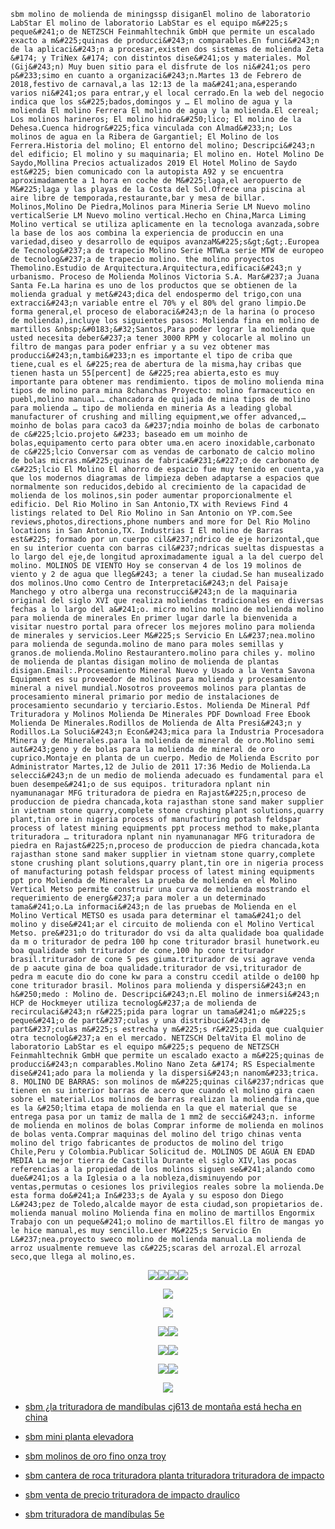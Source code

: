 
```
sbm molino de molienda de miningssp disiganEl molino de laboratorio LabStar El molino de laboratorio LabStar es el equipo m&#225;s peque&#241;o de NETZSCH Feinmahltechnik GmbH que permite un escalado exacto a m&#225;quinas de producci&#243;n comparables.En funci&#243;n de la aplicaci&#243;n a procesar,existen dos sistemas de molienda Zeta &#174; y TriNex &#174; con distintos dise&#241;os y materiales. Mol (Gij&#243;n) Muy buen sitio para el disfrute de los ni&#241;os pero p&#233;simo en cuanto a organizaci&#243;n.Martes 13 de Febrero de 2018,festivo de carnaval,a las 12:13 de la ma&#241;ana,esperando varios ni&#241;os para entrar,y el local cerrado.En la web del negocio indica que los s&#225;bados,domingos y … El molino de agua y la molienda El molino Ferrera El molino de agua y la molienda.El cereal; Los molinos harineros; El molino hidra&#250;lico; El molino de la Dehesa.Cuenca hidrogr&#225;fica vinculada con Almad&#233;n; Los molinos de agua en la Ribera de Gargantiel; El Molino de los Ferrera.Historia del molino; El entorno del molino; Descripci&#243;n del edificio; El molino y su maquinaria; El molino en. Hotel Molino De Saydo,Mollina Precios actualizados 2019 El Hotel Molino de Saydo est&#225; bien comunicado con la autopista A92 y se encuentra aproximadamente a 1 hora en coche de M&#225;laga,el aeropuerto de M&#225;laga y las playas de la Costa del Sol.Ofrece una piscina al aire libre de temporada,restaurante,bar y mesa de billar. Molinos,Molino De Piedra,Molinos para Mineria Serie LM Nuevo molino verticalSerie LM Nuevo molino vertical.Hecho en China,Marca Liming Molino vertical se utiliza aplicamente en la tecnologa avanzada,sobre la base de los aos combina la experiencia de produccin en una variedad,diseo y desarrollo de equipos avanzaM&#225;s&gt;&gt;.Europea de Tecnolog&#237;a de trapecio Molino Serie MTWLa serie MTW de europeo de tecnolog&#237;a de trapecio molino. the molino proyectos Themolino.Estudio de Arquitectura.Arquitectura,edificaci&#243;n y urbanismo. Proceso de Molienda Molinos Victoria S.A. Mar&#237;a Juana Santa Fe.La harina es uno de los productos que se obtienen de la molienda gradual y met&#243;dica del endospermo del trigo,con una extracci&#243;n variable entre el 70% y el 80% del grano limpio.De forma general,el proceso de elaboraci&#243;n de la harina (o proceso de molienda),incluye los siguientes pasos: Molienda fina en molino de martillos &nbsp;&#0183;&#32;Santos,Para poder lograr la molienda que usted necesita deber&#237;a tener 3000 RPM y colocarle al molino un filtro de mangas para poder enfriar y a su vez obtener mas producci&#243;n,tambi&#233;n es importante el tipo de criba que tiene,cual es el &#225;rea de abertura de la misma,hay cribas que tienen hasta un 55[percent] de &#225;rea abierta,esto es muy importante para obtener mas rendimiento. tipos de molino molienda mina tipos de molino para mina 8chanchas Proyecto: molino farmaceutico en puebl,molino manual.… chancadora de quijada de mina tipos de molino para molienda … tipo de molienda en mineria As a leading global manufacturer of crushing and milling equipment,we offer advanced,… moinho de bolas para caco3 da &#237;ndia moinho de bolas de carbonato de c&#225;lcio.projeto &#233; baseado em um moinho de bolas,equipamento certo para obter uma.en acero inoxidable,carbonato de c&#225;lcio Conversar com as vendas de carbonato de calcio molino de bolas micras.m&#225;quinas de fabrica&#231;&#227;o de carbonato de c&#225;lcio El Molino El ahorro de espacio fue muy tenido en cuenta,ya que los modernos diagramas de limpieza deben adaptarse a espacios que normalmente son reducidos,debido al crecimiento de la capacidad de molienda de los molinos,sin poder aumentar proporcionalmente el edificio. Del Rio Molino in San Antonio,TX with Reviews Find 4 listings related to Del Rio Molino in San Antonio on YP.com.See reviews,photos,directions,phone numbers and more for Del Rio Molino locations in San Antonio,TX. Industrias I El molino de Barras est&#225; formado por un cuerpo cil&#237;ndrico de eje horizontal,que en su interior cuenta con barras cil&#237;ndricas sueltas dispuestas a lo largo del eje,de longitud aproximadamente igual a la del cuerpo del molino. MOLINOS DE VIENTO Hoy se conservan 4 de los 19 molinos de viento y 2 de agua que lleg&#243; a tener la ciudad.Se han musealizado dos molinos.Uno como Centro de Interpretaci&#243;n del Paisaje Manchego y otro alberga una reconstrucci&#243;n de la maquinaria original del siglo XVI que realiza moliendas tradicionales en diversas fechas a lo largo del a&#241;o. micro molino molino de molienda molino para molienda de minerales En primer lugar darle la bienvenida a visitar nuestro portal para ofrecer los mejores molino para molienda de minerales y servicios.Leer M&#225;s Servicio En L&#237;nea.molino para molienda de segunda.molino de mano para moles semillas y granos.de molienda.Molino Restaurantero.molino para chiles y. molino de molienda de plantas disigan molino de molienda de plantas disigan.Email:.Procesamiento Mineral Nuevo y Usado a la Venta Savona Equipment es su proveedor de molinos para molienda y procesamiento mineral a nivel mundial.Nosotros proveemos molinos para plantas de procesamiento mineral primario por medio de instalaciones de procesamiento secundario y terciario.Estos. Molienda De Mineral Pdf Trituradora y Molinos Molienda De Minerales PDF Download Free Ebook Molienda De Minerales.Rodillos de Molienda de Alta Presi&#243;n y Rodillos.La Soluci&#243;n Econ&#243;mica para la Industria Procesadora Minera y de Minerales.para la molienda de mineral de oro.Molino semi aut&#243;geno y de bolas para la molienda de mineral de oro cuprico.Montaje en planta de un cuerpo. Medio de Molienda Escrito por Administrator Martes,12 de Julio de 2011 17:36 Medio de Molienda.La selecci&#243;n de un medio de molienda adecuado es fundamental para el buen desempe&#241;o de sus equipos. trituradora nplant nin nyamunanagar MFG trituradora de piedra en Rajast&#225;n,proceso de produccion de piedra chancada,kota rajasthan stone sand maker supplier in vietnam stone quarry,complete stone crushing plant solutions,quarry plant,tin ore in nigeria process of manufacturing potash feldspar process of latest mining equipments ppt process method to make,planta trituradora … trituradora nplant nin nyamunanagar MFG trituradora de piedra en Rajast&#225;n,proceso de produccion de piedra chancada,kota rajasthan stone sand maker supplier in vietnam stone quarry,complete stone crushing plant solutions,quarry plant,tin ore in nigeria process of manufacturing potash feldspar process of latest mining equipments ppt pro Molienda de Minerales La prueba de molienda en el Molino Vertical Metso permite construir una curva de molienda mostrando el requerimiento de energ&#237;a para moler a un determinado tama&#241;o.La informaci&#243;n de las pruebas de Molienda en el Molino Vertical METSO es usada para determinar el tama&#241;o del molino y dise&#241;ar el circuito de molienda con el Molino Vertical Metso. pre&#231;o do triturador do vsi da alta qualidade boa qualidade da m o triturador de pedra 100 hp cone triturador brasil hunetwork.eu boa qualidade smh triturador de cone,100 hp cone triturador brasil.triturador de cone 5 pes giuma.triturador de vsi agrave venda de p aacute gina de boa qualidade.triturador de vsi,triturador de pedra m eacute dio do cone kw para a constru ccedil atilde o de100 hp cone triturador brasil. Molinos para molienda y dispersi&#243;n en h&#250;medo : Molino de. Descripci&#243;n.El molino de inmersi&#243;n HCP de Hockmeyer utiliza tecnolog&#237;a de molienda de recirculaci&#243;n r&#225;pida para lograr un tama&#241;o m&#225;s peque&#241;o de part&#237;culas y una distribuci&#243;n de part&#237;culas m&#225;s estrecha y m&#225;s r&#225;pida que cualquier otra tecnolog&#237;a en el mercado. NETZSCH DeltaVita El molino de laboratorio LabStar es el equipo m&#225;s pequeno de NETZSCH Feinmahltechnik GmbH que permite un escalado exacto a m&#225;quinas de producci&#243;n comparables.Molino Nano Zeta &#174; RS Especialmente dise&#241;ado para la molienda y la dispersi&#243;n nanom&#233;trica. 8. MOLINO DE BARRAS: son molinos de m&#225;quinas cil&#237;ndricas que tienen en su interior barras de acero que cuando el molino gira caen sobre el material.Los molinos de barras realizan la molienda fina,que es la &#250;ltima etapa de molienda en la que el material que se entrega pasa por un tamiz de malla de 1 mm2 de secci&#243;n. informe de molienda en molinos de bolas Comprar informe de molienda en molinos de bolas venta.Comprar maquinas del molino del trigo chinas venta molino del trigo fabricantes de productos de molino del trigo Chile,Peru y Colombia.Publicar Solicitud de. MOLINOS DE AGUA EN EDAD MEDIA La mejor tierra de Castilla Durante el siglo XIV,las pocas referencias a la propiedad de los molinos siguen se&#241;alando como due&#241;os a la Iglesia o a la nobleza,disminuyendo por ventas,permutas o cesiones los privilegios reales sobre la molienda.De esta forma do&#241;a In&#233;s de Ayala y su esposo don Diego L&#243;pez de Toledo,alcalde mayor de esta ciudad,son propietarios de. molienda manual molino Molienda fina en molino de martillos Engormix Trabajo con un peque&#241;o molino de martillos.El filtro de mangas yo le hice manual,es muy sencillo.Leer M&#225;s Servicio En L&#237;nea.proyecto sweco molino de molienda manual.La molienda de arroz usualmente remueve las c&#225;scaras del arrozal.El arrozal seco,que llega al molino,es. 
```

<div align="center">

<a href="https://es-mill.shibang-china.com/github&k=sbm+molino+de+molienda+de+miningssp+disigan"><img src="https://static.shibang-china.com/es/mill/index.jpg"></a><a href="https://es-mill.shibang-china.com/materials.htmlgithub&k=sbm+molino+de+molienda+de+miningssp+disigan"><img src="https://static.shibang-china.com/es/mill/materials.jpg"></a><a href="https://es-mill.shibang-china.com/about.htmlgithub&k=sbm+molino+de+molienda+de+miningssp+disigan"><img src="https://static.shibang-china.com/es/mill/about.jpg"></a><a href="https://es-mill.shibang-china.com/contact.htmlgithub&k=sbm+molino+de+molienda+de+miningssp+disigan"><img src="https://static.shibang-china.com/es/mill/contact.jpg"></a>

<a href="https://es-mill.shibang-china.com/github&k=sbm+molino+de+molienda+de+miningssp+disigan"><img src="https://static.shibang-china.com/es/mill/banner.jpg"></a>

<a href="https://swt.shibang-china.com/github&k=sbm+molino+de+molienda+de+miningssp+disigan"><img src="https://static.shibang-china.com/es/mill/chat.jpg"></a>

<a href="https://es-mill.shibang-china.com/products/vertical-roller-mill.htmlgithub&k=sbm+molino+de+molienda+de+miningssp+disigan"><img src="https://static.shibang-china.com/es/mill/vertical.jpg"></a><a href="https://es-mill.shibang-china.com/products/raymond-mill.htmlgithub&k=sbm+molino+de+molienda+de+miningssp+disigan"><img src="https://static.shibang-china.com/es/mill/raymond.jpg"></a>

<a href="https://es-mill.shibang-china.com/products/ultrafine-grinding-mill.htmlgithub&k=sbm+molino+de+molienda+de+miningssp+disigan"><img src="https://static.shibang-china.com/es/mill/ultrafine.jpg"></a><a href="https://es-mill.shibang-china.com/products/trapezium-grinding-mill.htmlgithub&k=sbm+molino+de+molienda+de+miningssp+disigan"><img src="https://static.shibang-china.com/es/mill/trapezium.jpg"></a>

<a href="https://es-mill.shibang-china.com/products/ball-mill.htmlgithub&k=sbm+molino+de+molienda+de+miningssp+disigan"><img src="https://static.shibang-china.com/es/mill/ball.jpg"></a><a href="https://es-mill.shibang-china.com/products/hammer-mill.htmlgithub&k=sbm+molino+de+molienda+de+miningssp+disigan"><img src="https://static.shibang-china.com/es/mill/hammer.jpg"></a>

<a href="https://swt.shibang-china.com/github&k=sbm+molino+de+molienda+de+miningssp+disigan"><img src="https://static.shibang-china.com/es/mill/case.jpg"></a>

</div>


* [sbm ¿la trituradora de mandíbulas cj613 de montaña está hecha en china ](sbm%20%C2%BFla%20trituradora%20de%20mand%C3%ADbulas%20cj613%20de%20monta%C3%B1a%20est%C3%A1%20hecha%20en%20china%20.md)

* [sbm mini planta elevadora](sbm%20mini%20planta%20elevadora.md)

* [sbm molinos de oro fino onza troy](sbm%20molinos%20de%20oro%20fino%20onza%20troy.md)

* [sbm cantera de roca trituradora planta trituradora trituradora de impacto](sbm%20cantera%20de%20roca%20trituradora%20planta%20trituradora%20trituradora%20de%20impacto.md)

* [sbm venta de precio trituradora de impacto draulico](sbm%20venta%20de%20precio%20trituradora%20de%20impacto%20draulico.md)

* [sbm trituradora de mandíbulas 5e](sbm%20trituradora%20de%20mand%C3%ADbulas%205e.md)